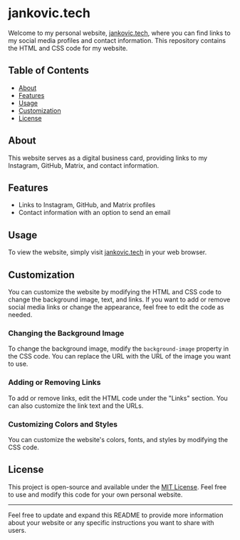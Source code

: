 # jankovic.tech

Welcome to my personal website, [jankovic.tech](https://jankovic.tech), where you can find links to my social media profiles and contact information. This repository contains the HTML and CSS code for my website.

## Table of Contents
- [About](#about)
- [Features](#features)
- [Usage](#usage)
- [Customization](#customization)
- [License](#license)

## About
This website serves as a digital business card, providing links to my Instagram, GitHub, Matrix, and contact information.

## Features
- Links to Instagram, GitHub, and Matrix profiles
- Contact information with an option to send an email

## Usage
To view the website, simply visit [jankovic.tech](https://jankovic.tech) in your web browser.

## Customization
You can customize the website by modifying the HTML and CSS code to change the background image, text, and links. If you want to add or remove social media links or change the appearance, feel free to edit the code as needed.

### Changing the Background Image
To change the background image, modify the `background-image` property in the CSS code. You can replace the URL with the URL of the image you want to use.

### Adding or Removing Links
To add or remove links, edit the HTML code under the "Links" section. You can also customize the link text and the URLs.

### Customizing Colors and Styles
You can customize the website's colors, fonts, and styles by modifying the CSS code.

## License
This project is open-source and available under the [MIT License](LICENSE). Feel free to use and modify this code for your own personal website.

---

Feel free to update and expand this README to provide more information about your website or any specific instructions you want to share with users.
